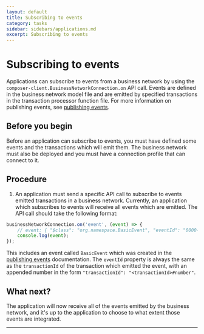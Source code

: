 ```yaml
---
layout: default
title: Subscribing to events
category: tasks
sidebar: sidebars/applications.md
excerpt: Subscribing to events
---
```


# Subscribing to events

Applications can subscribe to events from a business network by using the `composer-client.BusinessNetworkConnection.on` API call. Events are defined in the business network model file and are emitted by specified transactions in the transaction processor function file. For more information on publishing events, see [publishing events](../business-network/publishing-events.html).

## Before you begin

Before an application can subscribe to events, you must have defined some events and the transactions which will emit them. The business network must also be deployed and you must have a connection profile that can connect to it.

## Procedure

1. An application must send a specific API call to subscribe to events emitted transactions in a business network. Currently, an application which subscribes to events will receive all events which are emitted. The API call should take the following format:

```Javascript
businessNetworkConnection.on('event', (event) => {
    // event: { "$class": "org.namespace.BasicEvent", "eventId": "0000-0000-0000-000000#0" }
    console.log(event);
});
```

  This includes an event called `BasicEvent` which was created in the [publishing events](../business-network/publishing-events.html) documentation. The `eventId` property is always the same as the `transactionId` of the transaction which emitted the event, with an appended number in the form `"transactionId": "<transactionId>#number"`.

## What next?

The application will now receive all of the events emitted by the business network, and it's up to the application to choose to what extent those events are integrated.

---
